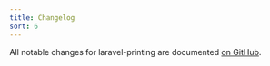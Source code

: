 ```yaml
---
title: Changelog
sort: 6
---
```


All notable changes for laravel-printing are documented [on GitHub](https://github.com/rawilk/laravel-casters/blob/main/CHANGELOG.md).
